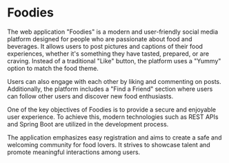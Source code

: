 # Foodies
The web application "Foodies" is a modern and user-friendly social media platform designed for people who are passionate about food and beverages. It allows users to post pictures and captions of their food experiences, whether it's something they have tasted, prepared, or are craving. Instead of a traditional "Like" button, the platform uses a "Yummy" option to match the food theme.

Users can also engage with each other by liking and commenting on posts. Additionally, the platform includes a "Find a Friend" section where users can follow other users and discover new food enthusiasts.

One of the key objectives of Foodies is to provide a secure and enjoyable user experience. To achieve this, modern technologies such as REST APIs and Spring Boot are utilized in the development process.

The application emphasizes easy registration and aims to create a safe and welcoming community for food lovers. It strives to showcase talent and promote meaningful interactions among users.
